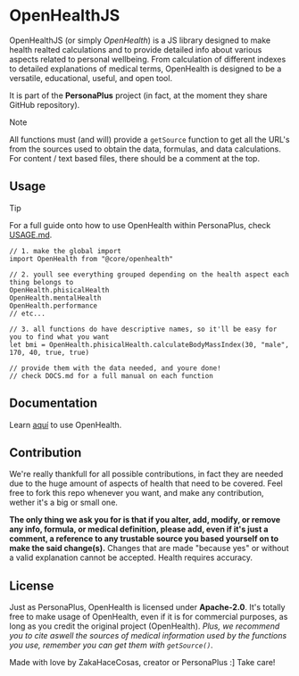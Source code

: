 # OpenHealthJS

OpenHealthJS (or simply _OpenHealth_) is a JS library designed to make health realted calculations and to provide detailed info about various aspects related to personal wellbeing. From calculation of different indexes to detailed explanations of medical terms, OpenHealth is designed to be a versatile, educational, useful, and open tool.

It is part of the **PersonaPlus** project (in fact, at the moment they share GitHub repository).

> [!NOTE]
> All functions must (and will) provide a `getSource` function to get all the URL's from the sources used to obtain the data, formulas, and data calculations.
> For content / text based files, there should be a comment at the top.

## Usage

> [!TIP]
> For a full guide onto how to use OpenHealth within PersonaPlus, check [USAGE.md](USAGE.md).

```tsx
// 1. make the global import
import OpenHealth from "@core/openhealth"

// 2. youll see everything grouped depending on the health aspect each thing belongs to
OpenHealth.phisicalHealth
OpenHealth.mentalHealth
OpenHealth.performance
// etc...

// 3. all functions do have descriptive names, so it'll be easy for you to find what you want
let bmi = OpenHealth.phisicalHealth.calculateBodyMassIndex(30, "male", 170, 40, true, true)

// provide them with the data needed, and youre done!
// check DOCS.md for a full manual on each function
```

## Documentation

Learn [aquí](DOCS.md) to use OpenHealth.

## Contribution

We're really thankfull for all possible contributions, in fact they are needed due to the huge amount of aspects of health that need to be covered. Feel free to fork this repo whenever you want, and make any contribution, wether it's a big or small one.

**The only thing we ask you for is that if you alter, add, modify, or remove any info, formula, or medical definition, please add, even if it's just a comment, a reference to any trustable source you based yourself on to make the said change(s).** Changes that are made "because yes" or without a valid explanation cannot be accepted. Health requires accuracy.

## License

Just as PersonaPlus, OpenHealth is licensed under **Apache-2.0**.
It's totally free to make usage of OpenHealth, even if it is for commercial purposes, as long as you credit the original project (OpenHealth). _Plus, we recommend you to cite aswell the sources of medical information used by the functions you use, remember you can get them with `getSource()`._

Made with love by ZakaHaceCosas, creator or PersonaPlus :]
Take care!
